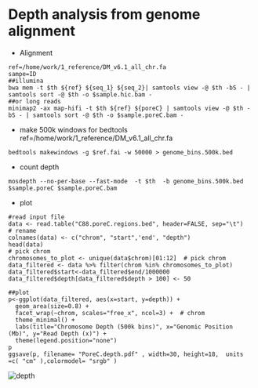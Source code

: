 # Depth analysis from genome alignment

- Alignment
```
ref=/home/work/1_reference/DM_v6.1_all_chr.fa
sampe=ID
##illumina 
bwa mem -t $th ${ref} ${seq_1} ${seq_2}| samtools view -@ $th -bS - | samtools sort -@ $th -o $sample.hic.bam -
##or long reads
minimap2 -ax map-hifi -t $th ${ref} ${poreC} | samtools view -@ $th -bS - | samtools sort -@ $th -o $sample.poreC.bam -
```
- make 500k windows for bedtools 
ref=/home/work/1_reference/DM_v6.1_all_chr.fa
```
bedtools makewindows -g $ref.fai -w 50000 > genome_bins.500k.bed
```
- count depth
```
mosdepth --no-per-base --fast-mode  -t $th  -b genome_bins.500k.bed  $sample.poreC $sample.poreC.bam
```

- plot
```
#read input file
data <- read.table("C88.poreC.regions.bed", header=FALSE, sep="\t")
# rename
colnames(data) <- c("chrom", "start",'end', "depth")
head(data)
# pick chrom
chromosomes_to_plot <- unique(data$chrom)[01:12]  # pick chrom
data_filtered <- data %>% filter(chrom %in% chromosomes_to_plot)
data_filtered$start<-data_filtered$end/1000000
data_filtered$depth[data_filtered$depth > 100] <- 50

##plot
p<-ggplot(data_filtered, aes(x=start, y=depth)) +
  geom_area(size=0.8) +
  facet_wrap(~chrom, scales="free_x", ncol=3) +  # chrom
  theme_minimal() +
  labs(title="Chromosome Depth (500k bins)", x="Genomic Position (Mb)", y="Read Depth (x)") +
  theme(legend.position="none") 
p
ggsave(p, filename= "PoreC.depth.pdf" , width=30, height=18,  units =c( "cm" ),colormodel= "srgb" )
```
![depth](https://github.com/user-attachments/assets/bfb3b732-dec1-42d0-9940-98964e5159ba)




